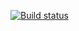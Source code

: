 [![Build status](https://ci.appveyor.com/api/projects/status/2jmab58g60br5rrl?svg=true)](https://ci.appveyor.com/project/MisterMAX789/webtest)
